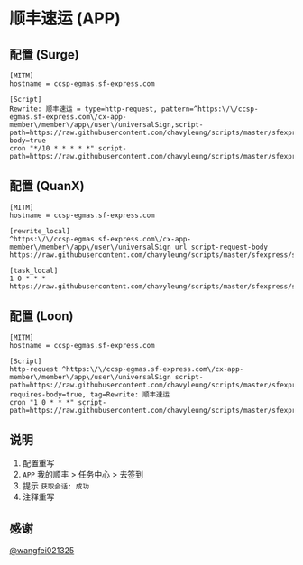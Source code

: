 # 顺丰速运 (APP)

## 配置 (Surge)

```properties
[MITM]
hostname = ccsp-egmas.sf-express.com

[Script]
Rewrite: 顺丰速运 = type=http-request, pattern=^https:\/\/ccsp-egmas.sf-express.com\/cx-app-member\/member\/app\/user\/universalSign,script-path=https://raw.githubusercontent.com/chavyleung/scripts/master/sfexpress/sfexpress.cookie.js,requires-body=true
cron "*/10 * * * * *" script-path=https://raw.githubusercontent.com/chavyleung/scripts/master/sfexpress/sfexpress.js
```

## 配置 (QuanX)

```properties
[MITM]
hostname = ccsp-egmas.sf-express.com

[rewrite_local]
^https:\/\/ccsp-egmas.sf-express.com\/cx-app-member\/member\/app\/user\/universalSign url script-request-body https://raw.githubusercontent.com/chavyleung/scripts/master/sfexpress/sfexpress.cookie.js

[task_local]
1 0 * * * https://raw.githubusercontent.com/chavyleung/scripts/master/sfexpress/sfexpress.js
```

## 配置 (Loon)

```properties
[MITM]
hostname = ccsp-egmas.sf-express.com

[Script]
http-request ^https:\/\/ccsp-egmas.sf-express.com\/cx-app-member\/member\/app\/user\/universalSign script-path=https://raw.githubusercontent.com/chavyleung/scripts/master/sfexpress/sfexpress.cookie.js, requires-body=true, tag=Rewrite: 顺丰速运
cron "1 0 * * *" script-path=https://raw.githubusercontent.com/chavyleung/scripts/master/sfexpress/sfexpress.js
```

## 说明

1. 配置重写
2. `APP` 我的顺丰 > 任务中心 > 去签到
3. 提示 `获取会话: 成功`
4. 注释重写

## 感谢

[@wangfei021325](https://github.com/wangfei021325)
